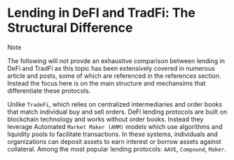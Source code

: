 
# Lending in DeFI and TradFi: The Structural Difference

> [!NOTE]  
> The following will not provde an exhaustive comparison between lending in DeFi and TradFi as this topic has been
> extensively covered in numerous article and posts, some of which are referenced in the references section. Instead 
> the focus here is on the main structure and mechansims that differentiate these protocols. 

Unlike `TradeFi`, which relies on centralized intermediaries and order books that match individual buy and sell orders. 
DeFi lending protocols are built on blockchain technology and works without order books. Instead they leverage Automated 
`Market Maker (AMM)` models which use algorithms and liquidity pools to facilitate transactions. In these systems, 
individuals and organizations can deposit assets to earn interest or borrow assets against collateral. Among the most
popular lending protocols: `AAVE`, `Compound`, `Maker`.